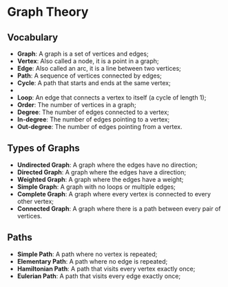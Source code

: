 # Graph Theory

## Vocabulary

- **Graph**: A graph is a set of vertices and edges;
- **Vertex**: Also called a node, it is a point in a graph;
- **Edge**: Also called an arc, it is a line between two vertices;
- **Path**: A sequence of vertices connected by edges;
- **Cycle**: A path that starts and ends at the same vertex;
- 
- **Loop**: An edge that connects a vertex to itself (a cycle of length 1);
- **Order**: The number of vertices in a graph;
- **Degree**: The number of edges connected to a vertex;
- **In-degree**: The number of edges pointing to a vertex;
- **Out-degree**: The number of edges pointing from a vertex.

## Types of Graphs

- **Undirected Graph**: A graph where the edges have no direction;
- **Directed Graph**: A graph where the edges have a direction;
- **Weighted Graph**: A graph where the edges have a weight;
- **Simple Graph**: A graph with no loops or multiple edges;
- **Complete Graph**: A graph where every vertex is connected to every other
  vertex;
- **Connected Graph**: A graph where there is a path between every pair of
  vertices.

## Paths

- **Simple Path**: A path where no vertex is repeated;
- **Elementary Path**: A path where no edge is repeated;
- **Hamiltonian Path**: A path that visits every vertex exactly once;
- **Eulerian Path**: A path that visits every edge exactly once;
